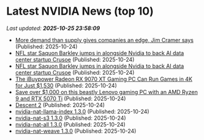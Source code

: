 # Latest NVIDIA News (top 10)
_Last updated: **2025-10-25 23:58:09**_

- [More demand than supply gives companies an edge, Jim Cramer says](https://www.cnbc.com/2025/10/24/more-demand-than-supply-gives-companies-an-edge-jim-cramer-says.html) (Published: 2025-10-24)
- [NFL star Saquon Barkley jumps in alongside Nvidia to back AI data center startup Crusoe](https://biztoc.com/x/daf8758c5e8eb32a) (Published: 2025-10-24)
- [NFL star Saquon Barkley jumps in alongside Nvidia to back AI data center startup Crusoe](https://www.businessinsider.com/saquon-barkley-nvidia-ai-startup-crusoe-2025-10) (Published: 2025-10-24)
- [The iBuypower Radeon RX 9070 XT Gaming PC Can Run Games in 4K for Just $1,530](https://www.ign.com/articles/ibuypower-radeon-rx-9070-xt-gaming-pc-deal-can-run-games-in-4k) (Published: 2025-10-24)
- [Save over $1,000 on this beastly Lenovo gaming PC with an AMD Ryzen 9 and RTX 5070 Ti](https://www.xda-developers.com/save-over-1000-on-this-beastly-lenovo-gaming-pc/) (Published: 2025-10-24)
- [Descent 2](https://www.penny-arcade.com/news/post/2025/10/24/descent-2) (Published: 2025-10-24)
- [nvidia-nat-llama-index 1.3.0](https://pypi.org/project/nvidia-nat-llama-index/1.3.0/) (Published: 2025-10-24)
- [nvidia-nat-s3 1.3.0](https://pypi.org/project/nvidia-nat-s3/1.3.0/) (Published: 2025-10-24)
- [nvidia-nat-all 1.3.0](https://pypi.org/project/nvidia-nat-all/1.3.0/) (Published: 2025-10-24)
- [nvidia-nat-weave 1.3.0](https://pypi.org/project/nvidia-nat-weave/1.3.0/) (Published: 2025-10-24)
